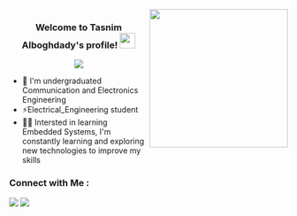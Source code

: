 
<img width="250" align="right" src="https://c.tenor.com/_DOBjnGspYAAAAAM/code-coding.gif">

<h3 align="center">
  Welcome to Tasnim Alboghdady's profile!
  <img src="https://media.giphy.com/media/hvRJCLFzcasrR4ia7z/giphy.gif" width="28">
</h3>

<!-- Typing SVG by DenverCoder1 - https://github.com/DenverCoder1/readme-typing-svg -->
<p align="center">
  <a href="https://github.com/DenverCoder1/readme-typing-svg"><img src="https://readme-typing-svg.herokuapp.com/?lines=Embedded-System%20Student;Always%20learning%20new%20things&font=Fira%20Code&center=true&width=440&height=45&color=f75c7e&vCenter=true&size=22"></a>
</p> 

- 🏢 I'm undergraduated Communication and Electronics Engineering
- ⚡Electrical_Engineering student 
- 👨‍💻 Intersted in learning Embedded Systems, I'm constantly learning and exploring new technologies to improve my skills

### Connect with Me :

<a href="https://linkedin.com/in/Tasnim Alboghdady" target="_blank"><img src="https://img.shields.io/badge/-Tasnim%20Alboghdady-0077B5?style=for-the-badge&logo=Linkedin&logoColor=white"/></a>
<a href="https://t.me/@Tasnim_Ibrahim_Atya" target="_blank"><img src="https://img.shields.io/badge/-Tasnim%20Alboghdady-0077B5?style=for-the-badge&logo=Telegram&logoColor=white"/></a>
